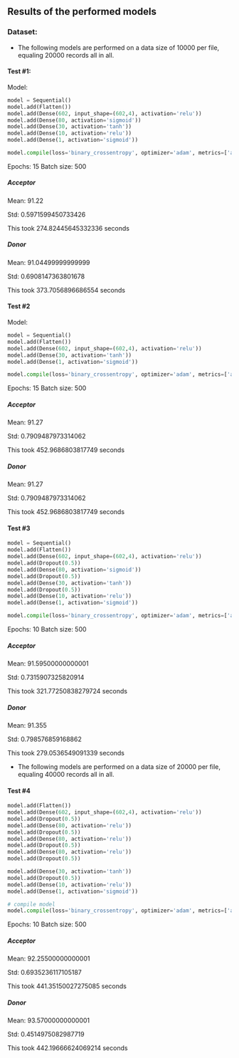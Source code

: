 ## Results of the performed models

### Dataset:

- The following models are performed on a data size of 10000 per file, equaling 20000 records all in all.
#### Test #1:
Model:
```python
model = Sequential()
model.add(Flatten())
model.add(Dense(602, input_shape=(602,4), activation='relu'))
model.add(Dense(80, activation='sigmoid'))
model.add(Dense(30, activation='tanh'))
model.add(Dense(10, activation='relu'))
model.add(Dense(1, activation='sigmoid'))

model.compile(loss='binary_crossentropy', optimizer='adam', metrics=['accuracy'])
```
Epochs: 15
Batch size: 500

##### Acceptor
Mean: 91.22

Std: 0.5971599450733426

This took 274.82445645332336 seconds

##### Donor
Mean: 91.04499999999999

Std: 0.6908147363801678

This took 373.7056896686554 seconds

#### Test #2
Model:
```python
model = Sequential()
model.add(Flatten())
model.add(Dense(602, input_shape=(602,4), activation='relu'))
model.add(Dense(30, activation='tanh'))
model.add(Dense(1, activation='sigmoid'))

model.compile(loss='binary_crossentropy', optimizer='adam', metrics=['accuracy'])
```
Epochs: 15
Batch size: 500
##### Acceptor
Mean: 91.27

Std: 0.7909487973314062

This took 452.9686803817749 seconds

##### Donor
Mean: 91.27

Std: 0.7909487973314062

This took 452.9686803817749 seconds

#### Test #3
```python
model = Sequential()
model.add(Flatten())
model.add(Dense(602, input_shape=(602,4), activation='relu'))
model.add(Dropout(0.5))
model.add(Dense(80, activation='sigmoid'))
model.add(Dropout(0.5))
model.add(Dense(30, activation='tanh'))
model.add(Dropout(0.5))
model.add(Dense(10, activation='relu'))
model.add(Dense(1, activation='sigmoid'))

model.compile(loss='binary_crossentropy', optimizer='adam', metrics=['accuracy'])
```

Epochs: 10
Batch size: 500

##### Acceptor
Mean: 91.59500000000001

Std: 0.7315907325820914

This took 321.77250838279724 seconds

##### Donor
Mean: 91.355

Std: 0.798576859168862

This took 279.0536549091339 seconds


- The following models are performed on a data size of 20000 per file, equaling 40000 records all in all.

#### Test #4

```python
model.add(Flatten())
model.add(Dense(602, input_shape=(602,4), activation='relu'))
model.add(Dropout(0.5))
model.add(Dense(80, activation='relu'))
model.add(Dropout(0.5))
model.add(Dense(80, activation='relu'))
model.add(Dropout(0.5))
model.add(Dense(80, activation='relu'))
model.add(Dropout(0.5))

model.add(Dense(30, activation='tanh'))
model.add(Dropout(0.5))
model.add(Dense(10, activation='relu'))
model.add(Dense(1, activation='sigmoid'))

# compile model
model.compile(loss='binary_crossentropy', optimizer='adam', metrics=['accuracy'])
```

Epochs: 10
Batch size: 500

##### Acceptor
Mean: 92.25500000000001

Std: 0.6935236117105187

This took 441.35150027275085 seconds

##### Donor
Mean: 93.57000000000001

Std: 0.4514975082987719

This took 442.19666624069214 seconds
